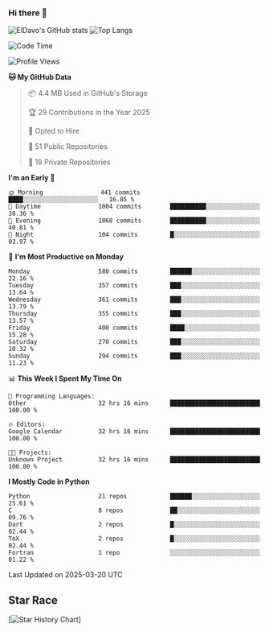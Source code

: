 ### Hi there 👋
![ElDavo's GitHub stats](https://github-readme-stats.vercel.app/api?username=ElDavoo&show_icons=true&theme=chartreuse-dark)
![Top Langs](https://github-readme-stats.vercel.app/api/top-langs/?username=ElDavoo&theme=chartreuse-dark&layout=compact)

<!--START_SECTION:waka-->
![Code Time](http://img.shields.io/badge/Code%20Time-2%2C626%20hrs%2016%20mins-blue)

![Profile Views](http://img.shields.io/badge/Profile%20Views-12-blue)

**🐱 My GitHub Data** 

> 📦 4.4 MB Used in GitHub's Storage 
 > 
> 🏆 29 Contributions in the Year 2025
 > 
> 💼 Opted to Hire
 > 
> 📜 51 Public Repositories 
 > 
> 🔑 19 Private Repositories 
 > 
**I'm an Early 🐤** 

```text
🌞 Morning                441 commits         ████░░░░░░░░░░░░░░░░░░░░░   16.85 % 
🌆 Daytime                1004 commits        ██████████░░░░░░░░░░░░░░░   38.36 % 
🌃 Evening                1068 commits        ██████████░░░░░░░░░░░░░░░   40.81 % 
🌙 Night                  104 commits         █░░░░░░░░░░░░░░░░░░░░░░░░   03.97 % 
```
📅 **I'm Most Productive on Monday** 

```text
Monday                   580 commits         ██████░░░░░░░░░░░░░░░░░░░   22.16 % 
Tuesday                  357 commits         ███░░░░░░░░░░░░░░░░░░░░░░   13.64 % 
Wednesday                361 commits         ███░░░░░░░░░░░░░░░░░░░░░░   13.79 % 
Thursday                 355 commits         ███░░░░░░░░░░░░░░░░░░░░░░   13.57 % 
Friday                   400 commits         ████░░░░░░░░░░░░░░░░░░░░░   15.28 % 
Saturday                 270 commits         ███░░░░░░░░░░░░░░░░░░░░░░   10.32 % 
Sunday                   294 commits         ███░░░░░░░░░░░░░░░░░░░░░░   11.23 % 
```


📊 **This Week I Spent My Time On** 

```text
💬 Programming Languages: 
Other                    32 hrs 16 mins      █████████████████████████   100.00 % 

🔥 Editors: 
Google Calendar          32 hrs 16 mins      █████████████████████████   100.00 % 

🐱‍💻 Projects: 
Unknown Project          32 hrs 16 mins      █████████████████████████   100.00 % 
```

**I Mostly Code in Python** 

```text
Python                   21 repos            ██████░░░░░░░░░░░░░░░░░░░   25.61 % 
C                        8 repos             ██░░░░░░░░░░░░░░░░░░░░░░░   09.76 % 
Dart                     2 repos             █░░░░░░░░░░░░░░░░░░░░░░░░   02.44 % 
TeX                      2 repos             █░░░░░░░░░░░░░░░░░░░░░░░░   02.44 % 
Fortran                  1 repo              ░░░░░░░░░░░░░░░░░░░░░░░░░   01.22 % 
```




 Last Updated on 2025-03-20 UTC
<!--END_SECTION:waka-->

## Star Race

[![Star History Chart](https://api.star-history.com/svg?repos=ElDavoo/WhatsApp-Crypt14-Crypt15-Decrypter,ElDavoo/TuringOS,EliteAndroidApps/WhatsApp-Crypt12-Decrypter,KnugiHK/Whatsapp-Chat-Exporter&type=Date)]
